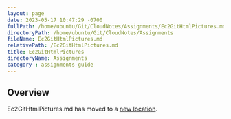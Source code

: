 ```yaml
---
layout: page
date: 2023-05-17 10:47:29 -0700
fullPath: /home/ubuntu/Git/CloudNotes/Assignments/Ec2GitHtmlPictures.md
directoryPath: /home/ubuntu/Git/CloudNotes/Assignments
fileName: Ec2GitHtmlPictures.md
relativePath: /Ec2GitHtmlPictures.md
title: Ec2GitHtmlPictures
directoryName: Assignments
category : assignments-guide
---
```


## Overview

Ec2GitHtmlPictures.md has moved to a [new location](Aws/Ec2GitHtmlPictures.md).
